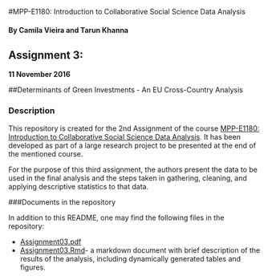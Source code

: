 #MPP-E1180: Introduction to Collaborative Social Science Data Analysis

#### By Camila Vieira and Tarun Khanna

## Assignment 3: 
**11 November 2016**

##Determinants of Green Investments - An EU Cross-Country Analysis

### Description
This repository is created for the 2nd Assignment of the course [MPP-E1180: Introduction to Collaborative Social Science Data Analysis](https://github.com/HertieDataScience). It has been developed as part of a large research project to be presented at the end of the mentioned course. 

For the purpose of this third assignment, the authors present the data to be used in the final analysis 
and the steps taken in gathering, cleaning, and applying descriptive statistics to that data. 

###Documents in the repository

In addition to this README, one may find the following files in the repository:

- [Assignment03.pdf](https://github.com/Camila-RV/VieiraKhanna_Assignment3/blob/master/Assignment03.pdf)
- [Assignment03.Rmd](https://github.com/Camila-RV/VieiraKhanna_Assignment3/blob/master/Assignment03.Rmd)- a markdown document with brief description of the results of the analysis, including dynamically generated tables and figures. 